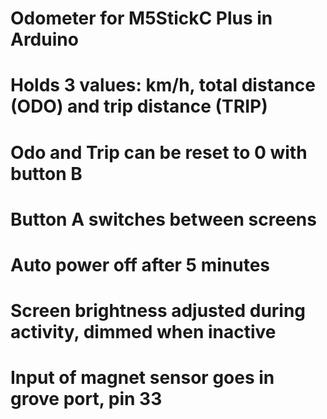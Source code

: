 # Odometer for M5StickC Plus in Arduino
# Holds 3 values: km/h, total distance (ODO) and trip distance (TRIP)
# Odo and Trip can be reset to 0 with button B
# Button A switches between screens
#
# Auto power off after 5 minutes
#
# Screen brightness adjusted during activity, dimmed when inactive
#
# Input of magnet sensor goes in grove port, pin 33
